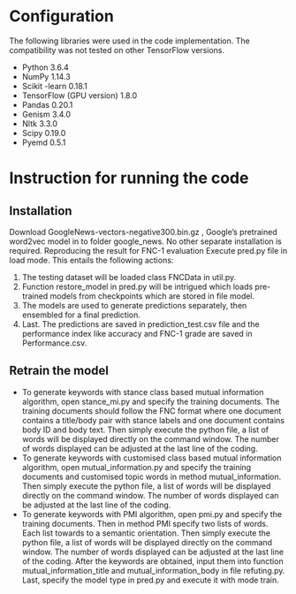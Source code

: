 # Configuration
The following libraries were used in the code implementation. The compatibility was not tested on other TensorFlow versions. 
*	Python 3.6.4
*	NumPy 1.14.3
*	Scikit -learn 0.18.1
*	TensorFlow (GPU version) 1.8.0
*	Pandas 0.20.1
*	Genism 3.4.0
*	Nltk 3.3.0
*	Scipy 0.19.0
*	Pyemd 0.5.1
# Instruction for running the code
## Installation
Download GoogleNews-vectors-negative300.bin.gz , Google’s pretrained word2vec model in to folder google_news. No other separate installation is required.
Reproducing the result for FNC-1 evaluation
Execute pred.py file in load mode. This entails the following actions:
1.	The testing dataset will be loaded class FNCData in util.py.
2.	Function restore_model in pred.py will be intrigued which loads pre-trained models from checkpoints which are stored in file model.
3.	The models are used to generate predictions separately, then ensembled for a final prediction.
4.	Last. The predictions are saved in prediction_test.csv file and the performance index like accuracy and FNC-1 grade are saved in Performance.csv. 
## Retrain the model
* To generate keywords with stance class based mutual information algorithm, open stance_mi.py and specify the training documents. The training documents should follow the FNC format where one document contains a title/body pair with stance labels and one document contains body ID and body text. Then simply execute the python file, a list of words will be displayed directly on the command window. The number of words displayed can be adjusted at the last line of the coding.
* To generate keywords with customised class based mutual information algorithm, open mutual_information.py and specify the training documents and customised topic words in method mutual_information. Then simply execute the python file, a list of words will be displayed directly on the command window. The number of words displayed can be adjusted at the last line of the coding.
* To generate keywords with PMI algorithm, open pmi.py and specify the training documents. Then in method PMI specify two lists of words. Each list towards to a semantic orientation. Then simply execute the python file, a list of words will be displayed directly on the command window. The number of words displayed can be adjusted at the last line of the coding.
After the keywords are obtained, input them into function mutual_information_title and mutual_information_body in file refuting.py. Last, specify the model type in pred.py and execute it with mode train. 

